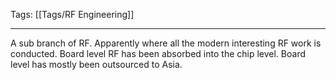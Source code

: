 Tags: [[Tags/RF Engineering]]
___
A sub branch of RF. Apparently where all the modern interesting RF work is conducted. Board level RF has been absorbed into the chip level. Board level has mostly been outsourced to Asia. 

